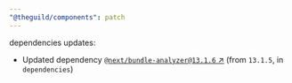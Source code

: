 ```yaml
---
"@theguild/components": patch
---
```

dependencies updates:
  - Updated dependency [`@next/bundle-analyzer@13.1.6` ↗︎](https://www.npmjs.com/package/@next/bundle-analyzer/v/13.1.6) (from `13.1.5`, in `dependencies`)
